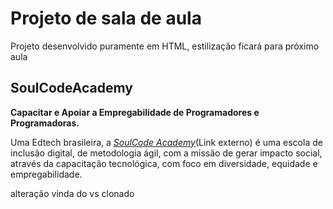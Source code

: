 # Projeto de sala de aula

Projeto desenvolvido puramente em HTML, estilização ficará para próximo aula

## SoulCodeAcademy

**Capacitar e Apoiar a Empregabilidade de Programadores e Programadoras.**

Uma Edtech brasileira, a [_SoulCode Academy_](https:://soulcodeacademy.org/)(Link externo) é uma escola de inclusão digital, de metodologia ágil, com a missão de gerar impacto social,
através da capacitação tecnológica, com foco em diversidade, equidade e empregabilidade.

alteração vinda do vs clonado
